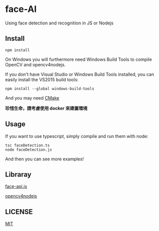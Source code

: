# face-AI
Using face detection and recognition in JS or Nodejs

## Install
```
npm install
```

On Windows you will furthermore need Windows Build Tools to compile OpenCV and opencv4nodejs.

If you don't have Visual Studio or Windows Build Tools installed, you can easily install the VS2015 build tools:
```
npm install --global windows-build-tools
```

And you may need [CMake](https://cmake.org/download/)

**珍惜生命，請考慮使用 docker 來建置環境**

## Usage
If you want to use typescript, simply compile and run them with node:
```
tsc faceDetection.ts
node faceDetection.js
```

And then you can see more examples!

## Libraray
[face-api.js](https://github.com/justadudewhohacks/face-api.js#face-api.js-for-the-browser)

[opencv4nodejs](https://www.npmjs.com/package/opencv4nodejs)

## LICENSE
[MIT](https://github.com/hbdoy/face-AI/blob/master/LICENSE)
